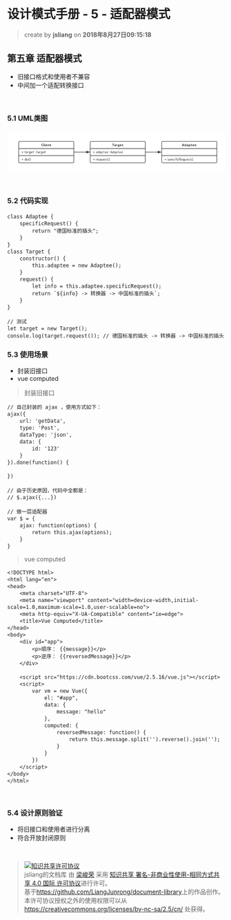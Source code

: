 # 设计模式手册 - 5 - 适配器模式
> create by **jsliang** on **2018年8月27日09:15:18**  

## 第五章 适配器模式
* 旧接口格式和使用者不兼容
* 中间加一个适配转换接口

<br>

### 5.1 UML类图
![图](../../public-repertory/img/js-design-pattern-chapter5-1.png)

<br> 

### 5.2 代码实现
```
class Adaptee {
    specificRequest() {
        return "德国标准的插头";
    }
}
class Target {
    constructor() {
        this.adaptee = new Adaptee();
    }
    request() {
        let info = this.adaptee.specificRequest();
        return `${info} -> 转换器 -> 中国标准的插头`;
    }
}

// 测试
let target = new Target();
console.log(target.request()); // 德国标准的插头 -> 转换器 -> 中国标准的插头
```

### 5.3 使用场景
* 封装旧接口
* vue computed

> 封装旧接口
```
// 自己封装的 ajax ，使用方式如下：
ajax({
    url: 'getData',
    type: 'Post',
    dataType: 'json',
    data: {
        id: '123'
    }
}).done(function() {

})

// 由于历史原因，代码中全都是：
// $.ajax({...})

// 做一层适配器
var $ = {
    ajax: function(options) {
        return this.ajax(options);
    }
}
```

> vue computed
```
<!DOCTYPE html>
<html lang="en">
<head>
    <meta charset="UTF-8">
    <meta name="viewport" content="width=device-width,initial-scale=1.0,maximum-scale=1.0,user-scalable=no">
    <meta http-equiv="X-UA-Compatible" content="ie=edge">
    <title>Vue Computed</title>
</head>
<body>
    <div id="app">
        <p>顺序： {{message}}</p>
        <p>逆序： {{reversedMessage}}</p>
    </div>

    <script src="https://cdn.bootcss.com/vue/2.5.16/vue.js"></script>
    <script>
        var vm = new Vue({
            el: "#app",
            data: {
                message: "hello"
            },
            computed: {
                reversedMessage: function() {
                    return this.message.split('').reverse().join('');
                }
            }
        })
    </script>
</body>
</html>
```

<br>

### 5.4 设计原则验证
* 将旧接口和使用者进行分离
* 符合开放封闭原则

<br>

> <a rel="license" href="http://creativecommons.org/licenses/by-nc-sa/4.0/"><img alt="知识共享许可协议" style="border-width:0" src="https://i.creativecommons.org/l/by-nc-sa/4.0/88x31.png" /></a><br /><span xmlns:dct="http://purl.org/dc/terms/" property="dct:title">jsliang的文档库</span> 由 <a xmlns:cc="http://creativecommons.org/ns#" href="https://github.com/LiangJunrong/document-library" property="cc:attributionName" rel="cc:attributionURL">梁峻荣</a> 采用 <a rel="license" href="http://creativecommons.org/licenses/by-nc-sa/4.0/">知识共享 署名-非商业性使用-相同方式共享 4.0 国际 许可协议</a>进行许可。<br />基于<a xmlns:dct="http://purl.org/dc/terms/" href="https://github.com/LiangJunrong/document-library" rel="dct:source">https://github.com/LiangJunrong/document-library</a>上的作品创作。<br />本许可协议授权之外的使用权限可以从 <a xmlns:cc="http://creativecommons.org/ns#" href="https://creativecommons.org/licenses/by-nc-sa/2.5/cn/" rel="cc:morePermissions">https://creativecommons.org/licenses/by-nc-sa/2.5/cn/</a> 处获得。

